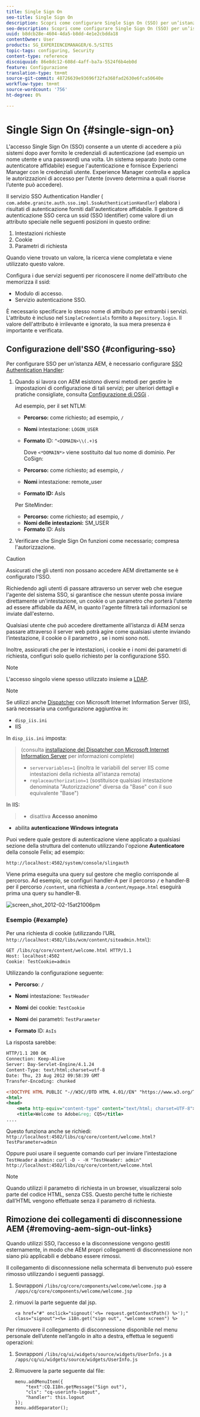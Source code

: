 ```yaml
---
title: Single Sign On
seo-title: Single Sign On
description: Scopri come configurare Single Sign On (SSO) per un’istanza AEM.
seo-description: Scopri come configurare Single Sign On (SSO) per un’istanza AEM.
uuid: b8dcb28e-4604-4da5-b8dd-4e1e2cbdda18
contentOwner: User
products: SG_EXPERIENCEMANAGER/6.5/SITES
topic-tags: configuring, Security
content-type: reference
discoiquuid: 86e8dc12-608d-4aff-ba7a-5524f6b4eb0d
feature: Configurazione
translation-type: tm+mt
source-git-commit: 48726639e93696f32fa368fad2630e6fca50640e
workflow-type: tm+mt
source-wordcount: '756'
ht-degree: 0%

---
```



# Single Sign On {#single-sign-on}

L&#39;accesso Single Sign On (SSO) consente a un utente di accedere a più sistemi dopo aver fornito le credenziali di autenticazione (ad esempio un nome utente e una password) una volta. Un sistema separato (noto come autenticatore affidabile) esegue l&#39;autenticazione e fornisce Experienci Manager con le credenziali utente. Experience Manager controlla e applica le autorizzazioni di accesso per l’utente (ovvero determina a quali risorse l’utente può accedere).

Il servizio SSO Authentication Handler ( `com.adobe.granite.auth.sso.impl.SsoAuthenticationHandler`) elabora i risultati di autenticazione forniti dall&#39;autenticatore affidabile. Il gestore di autenticazione SSO cerca un ssid (SSO Identifier) come valore di un attributo speciale nelle seguenti posizioni in questo ordine:

1. Intestazioni richieste
1. Cookie
1. Parametri di richiesta

Quando viene trovato un valore, la ricerca viene completata e viene utilizzato questo valore.

Configura i due servizi seguenti per riconoscere il nome dell&#39;attributo che memorizza il ssid:

* Modulo di accesso.
* Servizio autenticazione SSO.

È necessario specificare lo stesso nome di attributo per entrambi i servizi. L&#39;attributo è incluso nel `SimpleCredentials` fornito a `Repository.login`. Il valore dell&#39;attributo è irrilevante e ignorato, la sua mera presenza è importante e verificata.

## Configurazione dell&#39;SSO {#configuring-sso}

Per configurare SSO per un&#39;istanza AEM, è necessario configurare [SSO Authentication Handler](/help/sites-deploying/osgi-configuration-settings.md#adobegranitessoauthenticationhandler):

1. Quando si lavora con AEM esistono diversi metodi per gestire le impostazioni di configurazione di tali servizi; per ulteriori dettagli e pratiche consigliate, consulta [Configurazione di OSGi](/help/sites-deploying/configuring-osgi.md) .

   Ad esempio, per il set NTLM:

   * **Percorso:** come richiesto; ad esempio,  `/`
   * **Nomi** intestazione:  `LOGON_USER`
   * **Formato** ID:  `^<DOMAIN>\\(.+)$`

      Dove `<*DOMAIN*>` viene sostituito dal tuo nome di dominio.
   Per CoSign:

   * **Percorso:** come richiesto; ad esempio,  `/`
   * **Nomi** intestazione: remote_user
   * **Formato ID:** AsIs

   Per SiteMinder:

   * **Percorso:** come richiesto; ad esempio,  `/`
   * **Nomi delle intestazioni:** SM_USER
   * **Formato** ID: AsIs



1. Verificare che Single Sign On funzioni come necessario; compresa l&#39;autorizzazione.

>[!CAUTION]
>
>Assicurati che gli utenti non possano accedere AEM direttamente se è configurato l&#39;SSO.
>
>Richiedendo agli utenti di passare attraverso un server web che esegue l&#39;agente del sistema SSO, si garantisce che nessun utente possa inviare direttamente un&#39;intestazione, un cookie o un parametro che porterà l&#39;utente ad essere affidabile da AEM, in quanto l&#39;agente filtrerà tali informazioni se inviate dall&#39;esterno.
>
>Qualsiasi utente che può accedere direttamente all’istanza di AEM senza passare attraverso il server web potrà agire come qualsiasi utente inviando l’intestazione, il cookie o il parametro , se i nomi sono noti.
>
>Inoltre, assicurati che per le intestazioni, i cookie e i nomi dei parametri di richiesta, configuri solo quello richiesto per la configurazione SSO.


>[!NOTE]
>
>L&#39;accesso singolo viene spesso utilizzato insieme a [LDAP](/help/sites-administering/ldap-config.md).

>[!NOTE]
>
>Se utilizzi anche [Dispatcher](https://helpx.adobe.com/experience-manager/dispatcher/using/dispatcher.html) con Microsoft Internet Information Server (IIS), sarà necessaria una configurazione aggiuntiva in:
>
>* `disp_iis.ini`
>* IIS

>
>
In `disp_iis.ini` imposta:
>(consulta [installazione del Dispatcher con Microsoft Internet Information Server](https://helpx.adobe.com/experience-manager/dispatcher/using/dispatcher-install.html#microsoft-internet-information-server) per informazioni complete)
>
>* `servervariables=1` (inoltra le variabili del server IIS come intestazioni della richiesta all&#39;istanza remota)
>* `replaceauthorization=1` (sostituisce qualsiasi intestazione denominata &quot;Autorizzazione&quot; diversa da &quot;Base&quot; con il suo equivalente &quot;Base&quot;)

>
>
In IIS:
>
>* disattiva **Accesso anonimo**
   >
   >
* abilita **autenticazione Windows integrata**

>



Puoi vedere quale gestore di autenticazione viene applicato a qualsiasi sezione della struttura del contenuto utilizzando l&#39;opzione **Autenticatore** della console Felix; ad esempio:

`http://localhost:4502/system/console/slingauth`

Viene prima eseguita una query sul gestore che meglio corrisponde al percorso. Ad esempio, se configuri handler-A per il percorso `/` e handler-B per il percorso `/content`, una richiesta a `/content/mypage.html` eseguirà prima una query su handler-B.

![screen_shot_2012-02-15at21006pm](assets/screen_shot_2012-02-15at21006pm.png)

### Esempio {#example}

Per una richiesta di cookie (utilizzando l’URL `http://localhost:4502/libs/wcm/content/siteadmin.html`):

```xml
GET /libs/cq/core/content/welcome.html HTTP/1.1
Host: localhost:4502
Cookie: TestCookie=admin
```

Utilizzando la configurazione seguente:

* **Percorso**: `/`

* **Nomi** intestazione:  `TestHeader`

* **Nomi** dei cookie:  `TestCookie`

* **Nomi** dei parametri:  `TestParameter`

* **Formato** ID:  `AsIs`

La risposta sarebbe:

```xml
HTTP/1.1 200 OK
Connection: Keep-Alive
Server: Day-Servlet-Engine/4.1.24
Content-Type: text/html;charset=utf-8
Date: Thu, 23 Aug 2012 09:58:39 GMT
Transfer-Encoding: chunked

<!DOCTYPE HTML PUBLIC "-//W3C//DTD HTML 4.01//EN" "https://www.w3.org/TR/html4/strict.dtd">
<html>
<head>
    <meta http-equiv="content-type" content="text/html; charset=UTF-8">
    <title>Welcome to Adobe&reg; CQ5</title>
....
```

Questo funziona anche se richiedi:
`http://localhost:4502/libs/cq/core/content/welcome.html?TestParameter=admin`

Oppure puoi usare il seguente comando curl per inviare l&#39;intestazione `TestHeader` a `admin:`
`curl -D - -H "TestHeader: admin" http://localhost:4502/libs/cq/core/content/welcome.html`

>[!NOTE]
>
>Quando utilizzi il parametro di richiesta in un browser, visualizzerai solo parte del codice HTML, senza CSS. Questo perché tutte le richieste dall’HTML vengono effettuate senza il parametro di richiesta.

## Rimozione dei collegamenti di disconnessione AEM {#removing-aem-sign-out-links}

Quando utilizzi SSO, l’accesso e la disconnessione vengono gestiti esternamente, in modo che AEM propri collegamenti di disconnessione non siano più applicabili e debbano essere rimossi.

Il collegamento di disconnessione nella schermata di benvenuto può essere rimosso utilizzando i seguenti passaggi.

1. Sovrapponi `/libs/cq/core/components/welcome/welcome.jsp` a `/apps/cq/core/components/welcome/welcome.jsp`
1. rimuovi la parte seguente dal jsp.

   `<a href="#" onclick="signout('<%= request.getContextPath() %>');" class="signout"><%= i18n.get("sign out", "welcome screen") %>`

Per rimuovere il collegamento di disconnessione disponibile nel menu personale dell’utente nell’angolo in alto a destra, effettua le seguenti operazioni:

1. Sovrapponi `/libs/cq/ui/widgets/source/widgets/UserInfo.js` a `/apps/cq/ui/widgets/source/widgets/UserInfo.js`

1. Rimuovere la parte seguente dal file:

   ```
   menu.addMenuItem({
       "text":CQ.I18n.getMessage("Sign out"),
       "cls": "cq-userinfo-logout",
       "handler": this.logout
   });
   menu.addSeparator();
   ```

